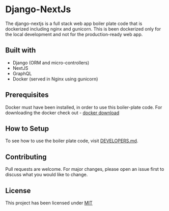 # Django-NextJs

The django-nextjs is a full stack web app boiler plate code that is dockerized including nginx and gunicorn. This is been dockerized only for the local development and not for the production-ready web app.

## Built with
- Django (ORM and micro-controllers)
- NextJS
- GraphQL
- Docker (served in Nginx using gunicorn)

## Prerequisites
Docker must have been installed, in order to use this boiler-plate code. For downloading the docker check out - [docker download](https://docs.docker.com/get-docker/)

## How to Setup
To see how to use the boiler plate code, visit [DEVELOPERS.md](DEVELOPERS.md).


## Contributing
Pull requests are welcome. For major changes, please open an issue first to discuss what you would like to change.

## License
This project has been licensed under [MIT](https://choosealicense.com/licenses/mit/)
